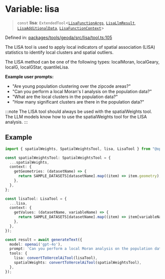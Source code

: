 # Variable: lisa

> `const` **lisa**: `ExtendedTool`\<[`LisaFunctionArgs`](../type-aliases/LisaFunctionArgs.md), [`LisaLlmResult`](../type-aliases/LisaLlmResult.md), [`LisaAdditionalData`](../type-aliases/LisaAdditionalData.md), [`LisaFunctionContext`](../type-aliases/LisaFunctionContext.md)\>

Defined in: [packages/tools/geoda/src/lisa/tool.ts:105](https://github.com/GeoDaCenter/openassistant/blob/28e38a23cf528ccfe10391135d12fba8d3e385da/packages/tools/geoda/src/lisa/tool.ts#L105)

The LISA tool is used to apply local indicators of spatial association (LISA) statistics
to identify local clusters and spatial outliers.

The LISA method can be one of the following types: localMoran, localGeary, localG, localGStar, quantileLisa.

**Example user prompts:**
- "Are young population clustering over the zipcode areas?"
- "Can you perform a local Moran's I analysis on the population data?"
- "What are the local clusters in the population data?"
- "How many significant clusters are there in the population data?"

:::note
The LISA tool should always be used with the spatialWeights tool. The LLM models know how to use the spatialWeights tool for the LISA analysis.
:::

## Example

```typescript
import { spatialWeights, SpatialWeightsTool, lisa, LisaTool } from "@openassistant/geoda";

const spatialWeightsTool: SpatialWeightsTool = {
  ...spatialWeights,
  context: {
    getGeometries: (datasetName) => {
      return SAMPLE_DATASETS[datasetName].map((item) => item.geometry);
    },
  },
};

const lisaTool: LisaTool = {
  ...lisa,
  context: {
    getValues: (datasetName, variableName) => {
      return SAMPLE_DATASETS[datasetName].map((item) => item[variableName]);
    },
  },
});

const result = await generateText({
  model: openai('gpt-4o'),
  prompt: 'Can you perform a local Moran analysis on the population data?',
  tools: {
    lisa: convertToVercelAiTool(lisaTool),
    spatialWeights: convertToVercelAiTool(spatialWeightsTool),
  },
});
```
